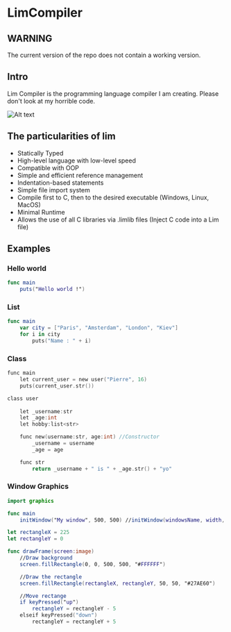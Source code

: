 # LimCompiler
## WARNING
The current version of the repo does not contain a working version.

## Intro
Lim Compiler is the programming language compiler I am creating.
Please don't look at my horrible code.

![Alt text](https://github.com/GeminoRR/Lim/blob/master/Lim/logo_compiler.ico?raw=true "LimCompiler's logo")

## The particularities of lim
- Statically Typed
- High-level language with low-level speed
- Compatible with OOP
- Simple and efficient reference management
- Indentation-based statements
- Simple file import system
- Compile first to C, then to the desired executable (Windows, Linux, MacOS)
- Minimal Runtime
- Allows the use of all C libraries via .limlib files (Inject C code into a Lim file)

## Examples
### Hello world
```swift
func main
	puts("Hello world !")
```

### List
```swift
func main
	var city = ["Paris", "Amsterdam", "London", "Kiev"]
	for i in city
		puts("Name : " + i)
```

### Class
```c
func main
	let current_user = new user("Pierre", 16)
	puts(current_user.str())

class user
	
	let _username:str
	let _age:int
	let hobby:list<str>

	func new(username:str, age:int) //Constructor
		_username = username
		_age = age

	func str
		return _username + " is " + _age.str() + "yo"
```

### Window Graphics
```swift
import graphics

func main
	initWindow("My window", 500, 500) //initWindow(windowsName, width, height)

let rectangleX = 225
let rectangleY = 0

func drawFrame(screen:image)
	//Draw background
	screen.fillRectangle(0, 0, 500, 500, "#FFFFFF")

	//Draw the rectangle
	screen.fillRectangle(rectangleX, rectangleY, 50, 50, "#27AE60")

	//Move rectange
	if keyPressed("up")
		rectangleY = rectangleY - 5
	elseif keyPressed("down")
		rectangleY = rectangleY + 5
```